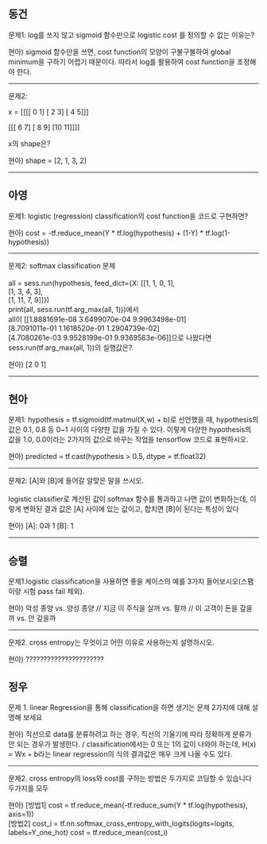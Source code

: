 ## 동건
문제1: log를 쓰지 않고 sigmoid 함수만으로 logistic cost 를 정의할 수 없는 이유는?

현아) sigmoid 함수만을 쓰면, cost function의 모양이 구불구불하여 global minimum을 구하기 어렵기 때문이다. 따라서 log를 활용하여 cost function을 조정해야 한다.

---
문제2:

x = 
[[[[ 0  1]
   [ 2  3]
   [ 4  5]]]


 [[[ 6  7]
   [ 8  9]
   [10 11]]]]
   
 x의 shape은?
 
 현아) shape = [2, 1, 3, 2]
 
---

## 아영
문제1: logistic (regression) classification의 cost function을 코드로 구현하면? 

현아) cost = -tf.reduce_mean(Y * tf.log(hypothesis) + (1-Y) * tf.log(1-hypothesis))

---
문제2: softmax classification 문제\
\
all = sess.run(hypothesis, feed_dict={X: [[1, 1, 0, 1], \
                                         [1, 3, 4, 3], \
                                         [1, 11, 7, 9]]}) \
    print(all, sess.run(tf.arg_max(all, 1)))에서 \
    all이 [[1.8881691e-08   3.6499070e-04   9.9963498e-01] \
 [8.7091011e-01   1.1618520e-01   1.2904739e-02] \
 [4.7080261e-03   9.9528199e-01   9.9369563e-06]]으로 나왔다면 \
 sess.run(tf.arg_max(all, 1))의 실행값은?
     
현아) [2 0 1]
     
---

## 현아
문제1: hypothesis = tf.sigmoid(tf.matmul(X,w) + b)로 선언했을 때, hypothesis의 값은 0.1, 0.8 등 0~1 사이의 다양한 값을 가질 수 있다.
이렇게 다양한 hypothesis의 값을 1.0, 0.0이라는 2가지의 값으로 바꾸는 작업을 tensorflow 코드로 표현하시오. 

현아) predicted = tf.cast(hypothesis > 0.5, dtype = tf.float32)

---
문제2: [A]와 [B]에 들어갈 알맞은 말을 쓰시오.\
\
logistic classifier로 계산된 값이 softmax 함수를 통과하고 나면 값이 변화하는데, 이렇게 변화된 결과 값은 [A] 사이에 있는 값이고, 합치면 [B]이 된다는 특성이 있다

현아) [A]: 0과 1   [B]: 1

---
## 승렬
문제1.logistic classification을 사용하면 좋을 케이스의 예를 3가지 들어보시오(스팸이랑 시험 pass fail 제외).

현아) 악성 종양 vs. 양성 종양 // 지금 이 주식을 살까 vs. 팔까 // 이 고객이 돈을 갚을까 vs. 안 갚을까

---
문제2. cross entropy는 무엇이고 어떤 이유로 사용하는지 설명하시오.

현아) ??????????????????????

## 정우

문제 1. linear Regression을 통해 classification을 하면 생기는 문제 2가지에 대해 설명해 보세요

현아) 직선으로 data를 분류하려고 하는 경우, 직선의 기울기에 따라 정확하게 분류가 안 되는 경우가 발생한다. / classification에서는 0 또는 1의 값이 나와야 하는데, H(x) = Wx + b라는 linear regression의 식의 결과값은 매우 크게 나올 수도 있다.

---

문제2. cross entropy의 loss와 cost를 구하는 방법은 두가지로 코딩할 수 있습니다 두가지를 모두 

현아) [방법1] cost = tf.reduce_mean(-tf.reduce_sum(Y * tf.log(hypothesis), axis=1))  
[방법2] cost_i = tf.nn.softmax_cross_entropy_with_logits(logits=logits, labels=Y_one_hot)
        cost = tf.reduce_mean(cost_i)

